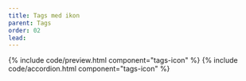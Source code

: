 ```yaml
---
title: Tags med ikon
parent: Tags
order: 02
lead: 
---
```

{% include code/preview.html component="tags-icon" %}
{% include code/accordion.html component="tags-icon" %}
